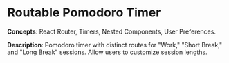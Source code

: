# Routable Pomodoro Timer

**Concepts**: React Router, Timers, Nested Components, User Preferences.

**Description**: Pomodoro timer with distinct routes for "Work," "Short Break," and "Long Break" sessions. Allow users to customize session lengths.